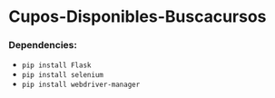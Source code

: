 # Cupos-Disponibles-Buscacursos

### Dependencies:
- ```pip install Flask``` 
- ```pip install selenium```
- ```pip install webdriver-manager```
